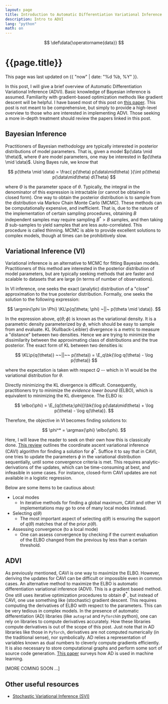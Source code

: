 ```yaml
---
layout: page
title: Introduction to Automatic Differentiation Variational Inference
description: Intro to ADVI
lang: "python"
math: on
---
```


$$
\def\data{\operatorname{data}}
$$

# {{page.title}}

This page was last updated on {{ "now" | date: "%d %b, %Y" }}.

In this post, I will give a brief overview of Automatic Differentiation
Variational Inference (ADVI). Basic knowledge of Bayesian inference is assumed.
Familiarity with gradient-based optimization methods like gradient descent will
be helpful.  I have based most of this post on [this paper][1]. This post is
not meant to be comprehensive, but simply to provide a high-level overview to
those who are interested in implementing ADVI. Those seeking a more in-depth
treatment should review the papers linked in this post.

## Bayesian Inference
Practitioners of Bayesian methodology are typically interested in posterior
distributions of model parameters. That is, given a model $p(\data \mid
\theta)$, where  $\theta$ are model parameters, one may be interested in
$p(\theta \mid \data)$. Using Bayes rule, we know that

$$
p(\theta \mid \data) = \frac{ p(\theta) p(\data\mid\theta) }{\int p(\theta)
p(\data\mid\theta) d\Theta}
$$

where $\Theta$ is the parameter space of $\theta$. Typically, the integral in the
denominator of this expression is intractable (or cannot be obtained in closed
form). One way to obtain the posterior distribution is to sample from the
distribution via Markov Chain Monte Carlo (MCMC). These methods can be
computationally expensive, and inefficient. That is, due to the nature of the
implementation of certain sampling procedures, obtaining $B$ independent
samples may require sampling $B^* > B$ samples, and then taking $B$ sub-samples
to yield samples that are less auto-correlated. This procedure is called
thinning.  MCMC is able to provide excellent solutions to complex models,
though at times can be prohibitively slow.

## Variational Inference (VI)
Variational inference is an alternative to MCMC for fitting Bayesian models. 
Practitioners of this method are interested in the posterior distribution
of model parameters, but are typically seeking methods that are faster and
scalable to datasets that are large (in terms of number of observations).

In VI inference, one seeks the exact (analytic) distribution of a "close"
approximation to the true posterior distribution. Formally, one seeks
the solution to the following expression:

$$
\argmin{\phi \in \Phi} \KL\p{q(\theta; \phi) ~||~ p(\theta \mid \data)}.
$$

In the expression above, $q(\theta; \phi)$ is known as the variational density.
It is a parametric density parameterized by $\phi$, which should be easy to
sample from and evaluate. KL (Kullback-Leibler) divergence is a metric to
measure a "distance" between two densities. Hence we are trying to minimize
the dissimilarity between the approximating class of distributions and the
true posterior. The exact form of KL between two densities is:

$$
\KL\p{q(\theta)} ~~||~~ p(\theta)) = \E_q\bk{\log q(\theta) - \log p(\theta)}
$$

where the expectation is taken with respect $Q$ -- which in VI would be the
variational distribution for $\theta$.

Directly minimizing the KL divergence is difficult. Consequently, practitioners
try to minimize the *evidence lower bound* (ELBO), which is equivalent to 
minimizing the KL divergence. The ELBO is:

$$
\elbo(\phi) = \E_{q(\theta;\phi)}\bk{\log p(\data\mid\theta) + \log p(\theta) - \log q(\theta)}.
$$

Therefore, the objective in VI becomes finding solutions to:

$$
\phi^* = \argmax{\phi} \elbo(\phi).
$$

Here, I will leave the reader to seek on their own how this is classically
done.  [This review][2] outlines the coordinate ascent variational inference
(CAVI) algorithm for finding a solution for $\phi^*$. Suffice it to say that in
CAVI, one tries to update the parameters $\phi$ in the variational distribution
sequentially, until some convergence criteria is met. This requires
analytic-derivations of the updates, which can be time-consuming at best, and
infeasible in some cases. For instance, closed-form CAVI updates are not available
in a logistic regression.

Below are some items to be cautious about:
- Local modes
    - In iterative methods for finding a global maximum, CAVI and other VI
      implementations may go to one of many local modes instead.
- Selecting $q(\theta)$
    - The most important aspect of selecting $q(\theta)$ is ensuring the
      support of $q(\theta)$ matches that of the prior $p(\theta)$.
- Assessing convergence (to a local mode)
    - One can assess convergence by checking if the current evaluation of the ELBO 
      changed from the previous by less than a certain threshold.

## ADVI
As previously mentioned, CAVI is one way to maximize the ELBO. However,
deriving the updates for CAVI can be difficult or impossible even in common
cases. An alternative method to maximize the ELBO is automatic differentiation
variational inference (ADVI). This is a gradient based method. One still uses
iterative optimization procedures to obtain $\phi^*$, but instead of CAVI, one
use something like (stochastic) gradient descent. This requires computing the
derivatives of ELBO with respect to the parameters. This can be very tedious in
complex models. In the presence of automatic differentiation (AD) libraries
(like `autograd` and `PyTorch`in python), one can rely on libraries to compute
derivatives accurately. How these libraries compute derivatives is out of the
scope of this post. Just note that in AD libraries like those in `PyTorch`,
derivatives are not computed numerically (in the traditional sense), nor
symbolically. AD relies a representation of variables known as dual numbers to 
cleverly compute gradients efficiently. It is also necessary to store
computational graphs and perform some sort of source code generation.
[This paper][4] surveys how AD is used in machine learning.

<!-- TODO -->
[MORE COMING SOON ...]

## Other useful resources
- [Stochastic Variational Inference (SVI)][3]

[1]: https://arxiv.org/abs/1603.00788
[2]: https://arxiv.org/abs/1601.00670
[3]: http://www.jmlr.org/papers/v14/hoffman13a.html
[4]: http://www.jmlr.org/papers/volume18/17-468/17-468.pdf
